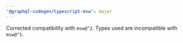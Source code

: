 ```yaml
---
'@graphql-codegen/typescript-msw': major
---
```


Corrected compatibility with `msw@^2`. Types used are incompatible with `msw@^1`.
